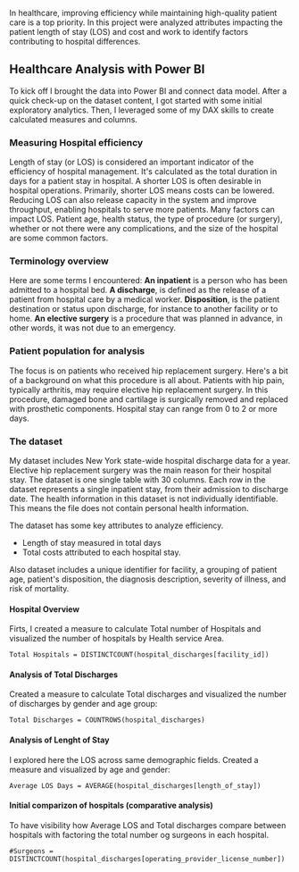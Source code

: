 In healthcare, improving efficiency while maintaining high-quality patient care is a top priority.
In this project were analyzed attributes impacting the patient length of stay (LOS) and cost and work to identify factors contributing to hospital differences. 

## Healthcare Analysis with Power BI
To kick off I brought the data into Power BI and connect data model. 
After a quick check-up on the dataset content, I got started with some initial exploratory analytics. 
Then, I leveraged some of my DAX skills to create calculated measures and columns.

### Measuring Hospital efficiency

Length of stay (or LOS) is considered an important indicator of the efficiency of hospital management. It's calculated as the total duration in days for a patient stay in hospital. A shorter LOS is often desirable in hospital operations. Primarily, shorter LOS means costs can be lowered. Reducing LOS can also release capacity in the system and improve throughput, enabling hospitals to serve more patients. Many factors can impact LOS. Patient age, health status, the type of procedure (or surgery), whether or not there were any complications, and the size of the hospital are some common factors.

### Terminology overview

Here are some terms I encountered: 
<b>An inpatient</b> is a person who has been admitted to a hospital bed.
<b>A discharge</b>, is defined as the release of a patient from hospital care by a medical worker. 
<b>Disposition</b>, is the patient destination or status upon discharge, for instance to another facility or to home. 
<b>An elective surgery</b> is a procedure that was planned in advance, in other words, it was not due to an emergency.
### Patient population for analysis

The focus is on patients who received hip replacement surgery. Here's a bit of a background on what this procedure is all about. Patients with hip pain, typically arthritis, may require elective hip replacement surgery. In this procedure, damaged bone and cartilage is surgically removed and replaced with prosthetic components. Hospital stay can range from 0 to 2 or more days.
###  The dataset

My dataset includes New York state-wide hospital discharge data for a year. Elective hip replacement surgery was the main reason for their hospital stay. The dataset is one single table with 30 columns. Each row in the dataset represents a single inpatient stay, from their admission to discharge date. The health information in this dataset is not individually identifiable. This means the file does not contain personal health information.

<!-- ### Dataset outcome attributes -->

The dataset has some key attributes to analyze efficiency. 
 - Length of stay measured in total days 
 - Total costs attributed to each hospital stay.

<!-- ### Dataset explanatory attributes -->

Also dataset includes a unique identifier for facility, a grouping of patient age, patient's disposition, the diagnosis description, severity of illness, and risk of mortality.

#### Hospital Overview
Firts, I created a measure to calculate Total number of Hospitals and visualized the number of hospitals by Health service Area.
```
Total Hospitals = DISTINCTCOUNT(hospital_discharges[facility_id])
```

#### Analysis of Total Discharges

Created a measure to calculate Total discharges and visualized the number of discharges by gender and age group:
```
Total Discharges = COUNTROWS(hospital_discharges)
```

#### Analysis of Lenght of Stay
I explored here the LOS across same demographic fields.
Created a measure and visualized by age and gender:
```
Average LOS Days = AVERAGE(hospital_discharges[length_of_stay])
```

#### Initial comparizon of hospitals (comparative analysis)
To have visibility how Average LOS and Total discharges compare between hospitals with factoring the total number og surgeons in each hospital.
```
#Surgeons = DISTINCTCOUNT(hospital_discharges[operating_provider_license_number])
```

<!-- ## Analyzing Hospital Performance and Benchmarking

Roll up your sleeves and scrub in—it’s time to get operating on some insights! This chapter is all about identifying hospital performance outliers and revealing what attributes most influence length of stay and cost per patient discharge. Along the way, you’ll sharpen your DAX skills by building some more complex measures and calculated tables.

## Creating a dynamic dashboard
In this final chapter, you’ll focus on building your final dashboard into a cohesive and interactive report. You’ll incorporate the HealthStat branding for an appealing display, optimize user-friendly navigation features, and close off by adding a dynamic title. -->
